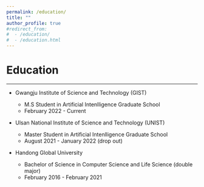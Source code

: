 ```yaml
---
permalink: /education/
title: ""
author_profile: true
#redirect_from: 
#  - /education/
#  - /education.html
---
```

# Education
<hr/>

* Gwangju Institute of Science and Technology (GIST)
  * M.S Student in Artificial Intenlligence Graduate School
  * February 2022 - Current 

* Ulsan National Institute of Science and Technology (UNIST)
  * Master Student in Artificial Intenlligence Graduate School
  * August 2021 - January 2022 (drop out)

* Handong Global University
  * Bachelor of Science in Computer Science and Life Science (double major)
  * February 2016 - February 2021

 <!-- <img align="left" src="./../images/gist.jpg" height="140x" width="140px"> 

* Gwangju Institute of Science and Technology (GIST)
  * M.S Student in Artificial Intenlligence Graduate School
  * March 2022 - February 2024

**Gwangju Institute of Science and Technology (GIST)**

**M.S Student in Artificial Intenlligence Graduate School** 

**March 2022 - February 2024 (Expected)** 


<br/>
 <img align="left" src="./../images/unist.png" height="140x" width="140px">

**Ulsan National Institute of Science and Technology (UNIST)**

**Master Student in Artificial Intenlligence Graduate School**

**August 2021 - February 2022 (drop out)**


<br/> 
 <img align="left" src="./../images/hgu.png" height="140x" width="140px">

**Handong Global University**

**Bachelor of Science in Computer Science and Life Science (double major)**

**February 2016 - February 2021**
-->